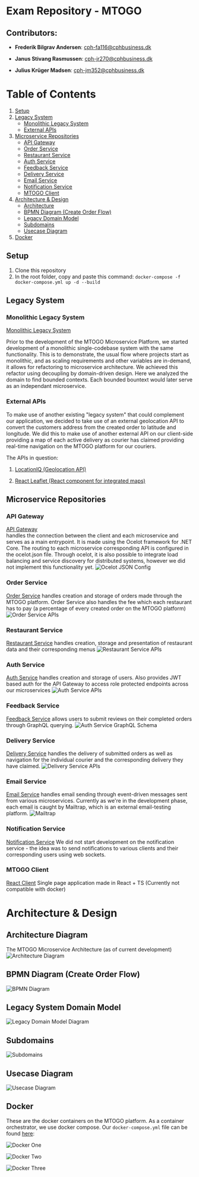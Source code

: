 # Exam Repository - MTOGO #

## Contributors:

- **Frederik Bilgrav Andersen**: cph-fa116@cphbusiness.dk

- **Janus Stivang Rasmussen**: cph-jr270@cphbusiness.dk

- **Julius Krüger Madsen**: cph-jm352@cphbusiness.dk

# Table of Contents

1. [Setup](#setup)
2. [Legacy System](#legacy-system)
    - [Monolithic Legacy System](#monolithic-legacy-system)
    - [External APIs](#external-apis)
3. [Microservice Repositories](#microservice-repositories)
    - [API Gateway](#api-gateway)
    - [Order Service](#order-service)
    - [Restaurant Service](#restaurant-service)
    - [Auth Service](#auth-service)
    - [Feedback Service](#feedback-service)
    - [Delivery Service](#delivery-service)
    - [Email Service](#email-service)
    - [Notification Service](#notification-service)
    - [MTOGO Client](#mtogo-client)
4. [Architecture & Design](#architecture)
    - [Architecture](#architecture-diagram)
    - [BPMN Diagram (Create Order Flow)](#bpmn-diagram-create-order-flow)
    - [Legacy Domain Model](#legacy-domain-model)
    - [Subdomains](#subdomains)
    - [Usecase Diagram](#usecase-diagram)
9. [Docker](#docker)



## Setup
1. Clone this repository
2. In the root folder, copy and paste this command:
```docker-compose -f docker-compose.yml up -d --build```

## Legacy System
### Monolithic Legacy System
[Monolithic Legacy System](https://github.com/Dare-Share-Care/exam-legacy)


Prior to the development of the MTOGO Microservice Platform, we started development of a monolithic single-codebase system with the same functionality. This is to demonstrate, the usual flow where projects start as monolithic, and as scaling requirements and other variables are in-demand, it allows for refactoring to microservice architecture. We achieved this refactor using decoupling by domain-driven design. Here we analyzed the domain to find bounded contexts. Each bounded bountext would later serve as an independant microservice.

### External APIs
To make use of another existing "legacy system" that could complement our application, we decided to take use of an external geolocation API to convert the customers address from the created order to latitude and longitude. We did this to make use of another external API on our client-side providing a map of each active delivery as courier has claimed providing real-time navigation on the MTOGO platform for our couriers.

The APIs in question:

1. [LocationIQ (Geolocation API)](https://locationiq.com/)

2. [React Leaflet (React component for integrated maps)](https://react-leaflet.js.org/)


## Microservice Repositories ##

### API Gateway
[API Gateway](https://github.com/Dare-Share-Care/exam-gateway)  
handles the connection between the client and each microservice and serves as a main entrypoint. It is made using the Ocelot framework for .NET Core. The routing to each microservice corresponding API is configured in the ocelot.json file. Through ocelot, it is also possible to integrate load balancing and service discovery for distributed systems, however we did not implement this functionality yet.
![Ocelot JSON Config](images/ocelotjson.png)  

### Order Service
[Order Service](https://github.com/Dare-Share-Care/exam-orders)
handles creation and storage of orders made through the MTOGO platform. Order Service also handles the fee which each restaurant has to pay (a percentage of every created order on the MTOGO platform)
![Order Service APIs](images/Orders.Web%20Swagger.png)  

### Restaurant Service
[Restaurant Service](https://github.com/Dare-Share-Care/exam-restaurant)
handles creation, storage and presentation of restaurant data and their corresponding menus
![Restaurant Service APIs](images/Restaurant.Web%20Swagger.png) 

### Auth Service
[Auth Service](https://github.com/Dare-Share-Care/exam-auth)
handles creation and storage of users. Also provides JWT based auth for the API Gateway to access role protected endpoints across our microservices
![Auth Service APIs](images/Auth.Web%20Swagger.png)  

### Feedback Service
[Feedback Service](https://github.com/Dare-Share-Care/exam-feedback)
allows users to submit reviews on their completed orders through GraphQL querying.
![Auth Service GraphQL Schema](images/Feedback.Web%20-%20GraphQL%20Schema.png)  

### Delivery Service
[Delivery Service](https://github.com/Dare-Share-Care/exam-courier)
handles the delivery of submitted orders as well as navigation for the individual courier and the corresponding delivery they have claimed.
![Delivery Service APIs](images/Courier.Web%20Swagger.png) 

### Email Service
[Email Service](https://github.com/Dare-Share-Care/exam-emails)
handles email sending through event-driven messages sent from various microservices. Currently as we're in the development phase, each email is caught by Mailtrap, which is an external email-testing platform.
![Mailtrap](images/mailtrap.png)

### Notification Service
[Notification Service](https://github.com/Dare-Share-Care/exam-notification)
We did not start development on the notification service - the idea was to send notifications to various clients and their corresponding users using web sockets.

### MTOGO Client
[React Client](https://github.com/Dare-Share-Care/exam-client)
Single page application made in React + TS (Currently not compatible with docker)

# Architecture & Design
## Architecture Diagram
The MTOGO Microservice Architecture (as of current development)
![Architecture Diagram](diagrams/architecture.png)

## BPMN Diagram (Create Order Flow)
![BPMN Diagram](diagrams/create-order-bpmn.png)

## Legacy System Domain Model
![Legacy Domain Model Diagram](diagrams/legacy-domain.png)

## Subdomains
![Subdomains](diagrams/MTOGO%20Subdomains.png)

## Usecase Diagram
![Usecase Diagram](diagrams/usecase.png)

## Docker
These are the docker containers on the MTOGO platform. As a container orchestrator, we use docker compose. Our `docker-compose.yml` file can be found [here](docker-compose.yml):

![Docker One](images/docker1.jpg)

![Docker Two](images/docker2.png)

![Docker Three](images/docker3.png)



